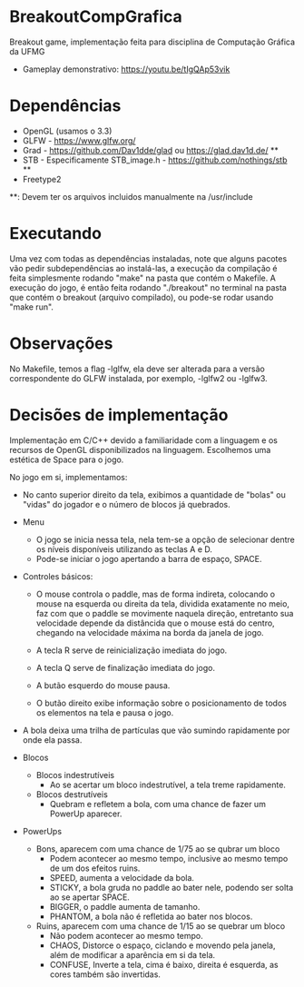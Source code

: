 # BreakoutCompGrafica
Breakout game, implementação feita para disciplina de Computação Gráfica da UFMG

- Gameplay demonstrativo: https://youtu.be/tIgQAp53vik

# Dependências
- OpenGL (usamos o 3.3)
- GLFW - https://www.glfw.org/
- Grad - https://github.com/Dav1dde/glad ou https://glad.dav1d.de/ **
- STB - Especificamente STB_image.h - https://github.com/nothings/stb **
- Freetype2

**: Devem ter os arquivos incluidos manualmente na /usr/include

# Executando
Uma vez com todas as dependências instaladas, note que alguns pacotes vão pedir subdependências ao instalá-las, a execução da
compilação é feita simplesmente rodando "make" na pasta que contém o Makefile. A execução do jogo, é então feita rodando 
"./breakout" no terminal na pasta que contém o breakout (arquivo compilado), ou pode-se rodar usando "make run".

# Observações
No Makefile, temos a flag -lglfw, ela deve ser alterada para a versão correspondente do GLFW instalada, por exemplo, -lglfw2 ou -lglfw3.


# Decisões de implementação

Implementação em C/C++ devido a familiaridade com a linguagem e os recursos de OpenGL disponibilizados na linguagem.
Escolhemos uma estética de Space para o jogo.

No jogo em si, implementamos:
- No canto superior direito da tela, exibimos a quantidade de "bolas" ou "vidas" do jogador e o número de blocos já quebrados.
- Menu
  - O jogo se inicia nessa tela, nela tem-se a opção de selecionar dentre os níveis disponíveis utilizando as teclas A e D.
  - Pode-se iniciar o jogo apertando a barra de espaço, SPACE.
  
- Controles básicos:
  - O mouse controla o paddle, mas de forma indireta, colocando o mouse na esquerda ou direita da tela, dividida exatamente no meio, faz com que o paddle se movimente naquela direção, entretanto sua velocidade depende da distâncida que o mouse está do centro, chegando na velocidade máxima na borda da janela de jogo.

  - A tecla R serve de reinicialização imediata do jogo.

  - A tecla Q serve de finalização imediata do jogo.

  - A butão esquerdo do mouse pausa.

  - O butão direito exibe informação sobre o posicionamento de todos os elementos na tela e pausa o jogo.

- A bola deixa uma trilha de partículas que vão sumindo rapidamente por onde ela passa.

- Blocos
  - Blocos indestrutíveis 
    - Ao se acertar um bloco indestrutível, a tela treme rapidamente.
  - Blocos destrutíveis
    - Quebram e refletem a bola, com uma chance de fazer um PowerUp aparecer.

- PowerUps  
  - Bons, aparecem com uma chance de 1/75 ao se qubrar um bloco 
    - Podem acontecer ao mesmo tempo, inclusive ao mesmo tempo de um dos efeitos ruins.
    - SPEED, aumenta a velocidade da bola.
    - STICKY, a bola gruda no paddle ao bater nele, podendo ser solta ao se apertar SPACE.
    - BIGGER, o paddle aumenta de tamanho.
    - PHANTOM, a bola não é refletida ao bater nos blocos.
  - Ruins, aparecem com uma chance de 1/15 ao se quebrar um bloco
    - Não podem acontecer ao mesmo tempo.
    - CHAOS, Distorce o espaço, ciclando e movendo pela janela, além de modificar a aparência em si da tela. 
    - CONFUSE, Inverte a tela, cima é baixo, direita é esquerda, as cores também são invertidas.
